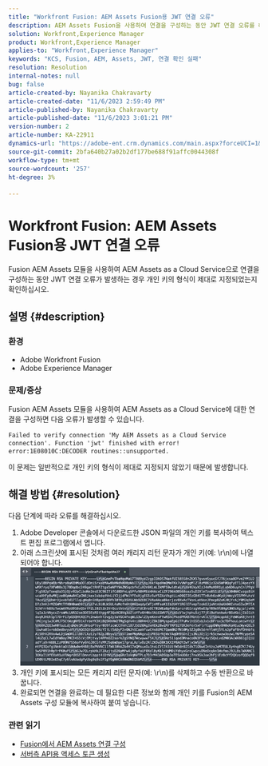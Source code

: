 ```yaml
---
title: "Workfront Fusion: AEM Assets Fusion용 JWT 연결 오류"
description: AEM Assets Fusion을 사용하여 연결을 구성하는 동안 JWT 연결 오류를 해결하는 방법에 대해 알아봅니다. 개인 키의 서식을 올바르게 지정합니다.
solution: Workfront,Experience Manager
product: Workfront,Experience Manager
applies-to: "Workfront,Experience Manager"
keywords: "KCS, Fusion, AEM, Assets, JWT, 연결 확인 실패"
resolution: Resolution
internal-notes: null
bug: false
article-created-by: Nayanika Chakravarty
article-created-date: "11/6/2023 2:59:49 PM"
article-published-by: Nayanika Chakravarty
article-published-date: "11/6/2023 3:01:21 PM"
version-number: 2
article-number: KA-22911
dynamics-url: "https://adobe-ent.crm.dynamics.com/main.aspx?forceUCI=1&pagetype=entityrecord&etn=knowledgearticle&id=b9511e1f-b57c-ee11-8179-6045bd006295"
source-git-commit: 2bfa640b27a02b2df177be688f91affc0044308f
workflow-type: tm+mt
source-wordcount: '257'
ht-degree: 3%

---
```


# Workfront Fusion: AEM Assets Fusion용 JWT 연결 오류


Fusion AEM Assets 모듈을 사용하여 AEM Assets as a Cloud Service으로 연결을 구성하는 동안 JWT 연결 오류가 발생하는 경우 개인 키의 형식이 제대로 지정되었는지 확인하십시오.

## 설명 {#description}


### 환경

- Adobe Workfront Fusion
- Adobe Experience Manager


### 문제/증상

Fusion AEM Assets 모듈을 사용하여 AEM Assets as a Cloud Service에 대한 연결을 구성하면 다음 오류가 발생할 수 있습니다.


```
Failed to verify connection 'My AEM Assets as a Cloud Service connection'. Function 'jwt' finished with error! error:1E08010C:DECODER routines::unsupported.
```


이 문제는 일반적으로 개인 키의 형식이 제대로 지정되지 않았기 때문에 발생합니다.


## 해결 방법 {#resolution}


다음 단계에 따라 오류를 해결하십시오.

1. Adobe Developer 콘솔에서 다운로드한 JSON 파일의 개인 키를 복사하여 텍스트 편집 프로그램에서 엽니다.
2. 아래 스크린샷에 표시된 것처럼 여러 캐리지 리턴 문자가 개인 키(예: \r\n)에 나열되어야 합니다.     ![](assets/3dbe4410-3d5e-ee11-be6f-6045bd006d92.png)
3. 개인 키에 표시되는 모든 캐리지 리턴 문자(예: \r\n)를 삭제하고 수동 반환으로 바꿉니다.
4. 완료되면 연결을 완료하는 데 필요한 다른 정보와 함께 개인 키를 Fusion의 AEM Assets 구성 모듈에 복사하여 붙여 넣습니다.


### 관련 읽기

- [Fusion에서 AEM Assets 연결 구성](https://experienceleague.adobe.com/docs/workfront/using/adobe-workfront-fusion/fusion-apps-and-modules/aem-assets-modules.html?lang=en)
- [서버측 API용 액세스 토큰 생성](https://experienceleague.adobe.com/docs/experience-manager-cloud-service/content/implementing/developing/generating-access-tokens-for-server-side-apis.html?lang=en#the-server-to-server-flow)

